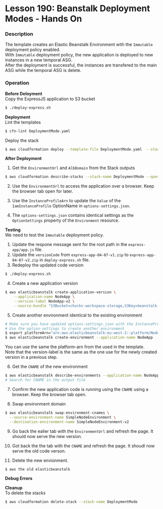 # Lesson 190: Beanstalk Deployment Modes - Hands On

### Description

The template creates an Elastic Beanstalk Environment with the `Immutable` deployment policy enabled.  
With `Immutable` deployment policy, the new application is deployed to new instances in a new temporal ASG.  
After the deployment is successful, the instances are transfered to the main ASG while the temporal ASG is delete.

### Operation

**Before Deloyment**  
Copy the ExpressJS application to S3 bucket

```bash
$ ./deploy-express.sh
```

**Deployment**  
Lint the templates

```bash
$ cfn-lint DeploymentMode.yaml
```

Deploy the stack

```bash
$ aws cloudformation deploy --template-file DeploymentMode.yaml  --stack-name DeploymentMode --capabilities CAPABILITY_NAMED_IAM
```

**After Deployment**

1. Get the `EnvironmentUrl` and `AlbDomain` from the Stack outputs

```bash
$ aws cloudformation describe-stacks --stack-name DeploymentMode --query "Stacks[0].Outputs" --no-cli-pager
```

2. Use the `EnvironmentUrl` to access the application over a browser. Keep the browser tab open for later.

3. Use the `InstanceProfileArn` to update the `Value` of the `IamInstanceProfile` OptionName in `options-settings.json`.

4. The `options-settings.json` contains identical settings as the `OptionSettings` property of the `Environment` resource.

**Testing**  
We need to test the `Immutable` deployment policy.

1. Update the respone message sent for the root path in the `express-app/app.js` file.
2. Update the `versionCode` from `express-app-04-07-v1.zip` to `express-app-04-07-v2.zip` in `deploy-express.sh` file.
3. Redeploy the updated code version

```bash
$ ./deploy-express.sh
```

4. Create a new application version

```bash
$ aws elasticbeanstalk create-application-version \
    --application-name NodeApp \
    --version-label NodeApp-v2 \
    --source-bundle "S3Bucket=chucks-workspace-storage,S3Key=beanstalk-artifacts/express-app-04-07-v2.zip" > output-1.json
```

5. Create another environment identical to the existing environment

```bash
# Make sure you have updated options-settings.json with the InstanceProfileArn output as described in the After Deployment section
# Use the option-settings to create another environment
$ export platformArn="arn:aws:elasticbeanstalk:eu-west-2::platform/Node.js 22 running on 64bit Amazon Linux 2023/6.6.0"
$ aws elasticbeanstalk create-environment --application-name NodeApp  --version-label NodeApp-v2 --environment-name SimpleNodeEnvironment-v2 --platform-arn $platformArn --option-settings file://option-settings.json > output-2.json
```

You can use the same the platform-arn from the used in the template.  
Note that the version-label is the same as the one use for the newly created version in a previous step.

6. Get the `CNAME` of the new environment

```bash
$ aws elasticbeanstalk describe-environments --application-name NodeApp --environment-names SimpleNodeEnvironment-v2  > output-environment.json
# Search for CNAME in the output file
```

7. Confirm the new application code is running using the `CNAME` using a browser. Keep the browser tab open.

8. Swap environment domain

```bash
$ aws elasticbeanstalk swap-environment-cnames \
  --source-environment-name SimpleNodeEnvironment \
  --destination-environment-name SimpleNodeEnvironment-v2
```

9. Go back the ealier tab with the `EnvironmentUrl` and refresh the page. It should now serve the new version.
10. Got back the the tab with the `CNAME` and refresh the page. It shoudl now serve the old code verson.

11. Delete the new envionment.

```bash
$ aws the old elasticbeanstalk
```

**Debug Errors**

**Cleanup**  
To delete the stacks

```bash
$ aws cloudformation delete-stack --stack-name DeploymentMode
```
